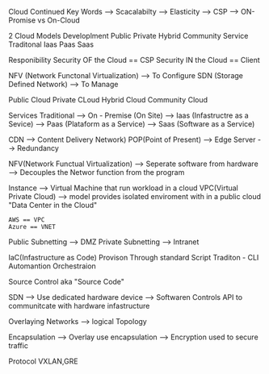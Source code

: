 Cloud Continued 
Key Words 
  --> Scacalabilty 
  --> Elasticity 
  --> CSP
  --> ON-Promise vs On-Cloud 

2 Cloud Models
Developlment 
  Public 
  Private 
  Hybrid 
  Community 
Service 
  Traditonal 
  Iaas
  Paas
  Saas

Responibility 
Security OF the Cloud == CSP
Security IN the Cloud == Client 

NFV (Network Functonal Virtualization)
  --> To Configure 
SDN (Storage Defined Network)
  --> To Manage 

Public Cloud 
Private CLoud 
Hybrid Cloud 
Community Cloud 

Services 
Traditional 
  --> On - Premise (On Site)
  --> Iaas (Infastructre as a Sevice)
  --> Paas (Plataform as a Service)
  --> Saas (Software as a Service)

CDN
  --> Content Delivery Network)
    POP(Point of Present)
  --> Edge Server
  --> Redundancy

NFV(Network Functual Virtualization)
  --> Seperate software from hardware 
  --> Decouples the Networ function from the program

  Instance
    --> Virtual Machine that run workload in a cloud
  VPC(Virtual Private Cloud)
    --> model provides isolated enviroment with in a public cloud 
      "Data Center in the Cloud" 

    AWS == VPC
    Azure == VNET

Public Subnetting --> DMZ
Private Subnetting --> Intranet

IaC(Infastructure as Code)
Provison Through standard Script 
Traditon - CLI
Automantion
Orchestraion

Source Control aka "Source Code"

SDN 
  --> Use dedicated hardware device
  --> Softwaren Controls API to communitcate with hardware infastructure 

Overlaying Networks 
  --> logical Topology 

Encapsulation 
  --> Overlay use encapsulation 
  --> Encryption used to secure traffic

Protocol 
VXLAN,GRE
